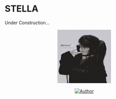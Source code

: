 # STELLA

Under Construction...
<div align="center">
  <img border-radius: 15px src="https://github.com/riz4d/stella/blob/main/stella-req/stella.jpg" width="170" height="170"/>

  <p align="center">
<a href="https://github.com/riz4d"><img title="Author" src="https://img.shields.io/badge/Author-rizad/stella?color=black&style=for-the-badge&logo=github"></a>
</p>
</p>
